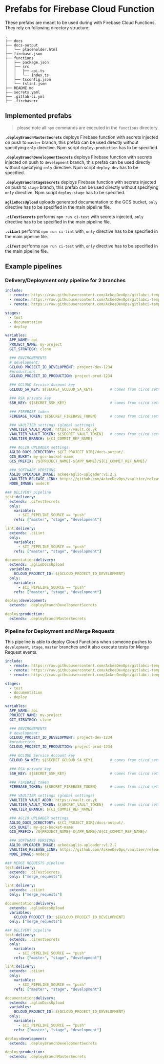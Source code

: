 # Prefabs for Firebase Cloud Function

These prefabs are meant to be used during with 
Firebase Cloud Functions. They rely on following 
directory structure:

```
.
├── docs
├── docs-output
│   └── placeholder.html
├── firebase.json
├── functions
│   ├── package.json
│   ├── src
│   │   ├── api.ts
│   │   └── index.ts
│   ├── tsconfig.json
│   └── tslint.json
├── README.md
├── secrets.yaml
├── .gitlab-ci.yml
├── .firebaserc
```

## Implemented prefabs

> please note all `npm` commands are executed in the `functions` 
> directory. 

**`.deployBranchMasterSecrets`** deploys Firebase function with secrets injected on push to `master` branch, this prefab can be 
used directly without specifying `only` directive. Npm script 
`deploy-production` has to be specified.

**`.deployBranchDevelopmentSecrets`** deploys Firebase function with secrets injected on push to `development` branch, this prefab can be 
used directly without specifying `only` directive. Npm script 
`deploy-dev` has to be specified.

**`.deployBranchStageSecrets`** deploys Firebase function with secrets injected on push to `stage` branch, this prefab can be 
used directly without specifying `only` directive. Npm script 
`deploy-stage` has to be specified.

**`aglioDocsUpload`** uploads generated documentation to the 
GCS bucket, `only` directive has to be specified in the main 
pipeline file.

**`.ciTestSecrets`** performs `npm run ci-test` with secrets 
injected, `only` directive has to be specified in the main 
pipeline file.

**`.ciLint`** performs `npm run ci-lint` with, `only` 
directive has to be specified in the main pipeline file.

**`.ciTest`** performs `npm run ci-test` with, `only` 
directive has to be specified in the main pipeline file.

## Example pipelines

### Delivery/Deployment only pipeline for 2 branches

```yaml
include:
  - remote: https://raw.githubusercontent.com/AckeeDevOps/gitlabci-templates/6ad25c313020077cb01551a1fd68ab7596f78ced/templates/backend/nodejs/cloud_functions/deploy.yml
  - remote: https://raw.githubusercontent.com/AckeeDevOps/gitlabci-templates/6ad25c313020077cb01551a1fd68ab7596f78ced/templates/backend/nodejs/cloud_functions/documentation.yml
  - remote: https://raw.githubusercontent.com/AckeeDevOps/gitlabci-templates/6ad25c313020077cb01551a1fd68ab7596f78ced/templates/backend/nodejs/cloud_functions/test.yml

stages:
  - test
  - documentation
  - deploy

variables:
  APP_NAME: api
  PROJECT_NAME: my-project
  GIT_STRATEGY: clone

  ### ENVIRONEMENTS
  # development:
  GCLOUD_PROJECT_ID_DEVELOPMENT: project-dev-1234
  #production:
  GCLOUD_PROJECT_ID_PRODUCTION: project-prod-1234

  ### GCLOUD Service Account key
  GCLOUD_SA_KEY: ${SECRET_GCLOUD_SA_KEY}        # comes from ci/cd settings

  ### RSA private key
  SSH_KEY: ${SECRET_SSH_KEY}                    # comes from ci/cd settings

  ### FIREBASE token
  FIREBASE_TOKEN: ${SECRET_FIREBASE_TOKEN}      # comes from ci/cd settings

  ### VAULTIER settings (global settings)
  VAULTIER_VAULT_ADDR: https://vault.co.yk
  VAULTIER_VAULT_TOKEN: ${SECRET_VAULT_TOKEN}   # comes from ci/cd settings
  VAULTIER_BRANCH: ${CI_COMMIT_REF_NAME}

  ### AGLIO UPLOADER settings
  AGLIO_DOCS_DIRECTORY: ${CI_PROJECT_DIR}/docs-output/.
  GCS_BUKET: my-gcs-bucket-name
  GCS_PREFIX: /${PROJECT_NAME}-${APP_NAME}/${CI_COMMIT_REF_NAME}/

  ### SOFTWARE VERSIONS
  AGLIO_UPLOADER_IMAGE: ackee/aglio-uploader:v1.2.2
  VAULTIER_RELEASE_LINK: https://github.com/AckeeDevOps/vaultier/releases/download/v1.0.2/vaultier-v1.0.5
  NODE_IMAGE: node:8

### DELIVERY pipeline
test:delivery:
  extends: .ciTestSecrets
  only:
    variables:
      - $CI_PIPELINE_SOURCE == "push"
    refs: ["master", "stage", "development"]

lint:delivery:
  extends: .ciLint
  only:
    variables:
      - $CI_PIPELINE_SOURCE == "push"
    refs: ["master", "stage", "development"]

documentation:delivery:
  extends: .aglioDocsUpload
  variables:
    GCLOUD_PROJECT_ID: ${GCLOUD_PROJECT_ID_DEVELOPMENT}
  only:
    variables:
      - $CI_PIPELINE_SOURCE == "push"
    refs: ["master", "stage", "development"]

deploy:development:
  extends: .deployBranchDevelopmentSecrets

deploy:production:
  extends: .deployBranchMasterSecrets
```

### Pipeline for Deployment and Merge Requests

This pipeline is able to deploy Cloud Functions when someone 
pushes to `development`, `stage`, `master` branches and it 
also execute tests for Merge Request events. 

```yaml
include:
  - remote: https://raw.githubusercontent.com/AckeeDevOps/gitlabci-templates/6ad25c313020077cb01551a1fd68ab7596f78ced/templates/backend/nodejs/cloud_functions/deploy.yml
  - remote: https://raw.githubusercontent.com/AckeeDevOps/gitlabci-templates/6ad25c313020077cb01551a1fd68ab7596f78ced/templates/backend/nodejs/cloud_functions/documentation.yml
  - remote: https://raw.githubusercontent.com/AckeeDevOps/gitlabci-templates/6ad25c313020077cb01551a1fd68ab7596f78ced/templates/backend/nodejs/cloud_functions/test.yml

stages:
  - test
  - documentation
  - deploy

variables:
  APP_NAME: api
  PROJECT_NAME: my-project
  GIT_STRATEGY: clone

  ### ENVIRONEMENTS
  # development:
  GCLOUD_PROJECT_ID_DEVELOPMENT: project-dev-1234
  #production:
  GCLOUD_PROJECT_ID_PRODUCTION: project-prod-1234

  ### GCLOUD Service Account key
  GCLOUD_SA_KEY: ${SECRET_GCLOUD_SA_KEY}        # comes from ci/cd settings

  ### RSA private key
  SSH_KEY: ${SECRET_SSH_KEY}                    # comes from ci/cd settings

  ### FIREBASE token
  FIREBASE_TOKEN: ${SECRET_FIREBASE_TOKEN}      # comes from ci/cd settings

  ### VAULTIER settings (global settings)
  VAULTIER_VAULT_ADDR: https://vault.co.yk
  VAULTIER_VAULT_TOKEN: ${SECRET_VAULT_TOKEN}   # comes from ci/cd settings
  VAULTIER_BRANCH: ${CI_COMMIT_REF_NAME}

  ### AGLIO UPLOADER settings
  AGLIO_DOCS_DIRECTORY: ${CI_PROJECT_DIR}/docs-output/.
  GCS_BUKET: my-gcs-bucket-name
  GCS_PREFIX: /${PROJECT_NAME}-${APP_NAME}/${CI_COMMIT_REF_NAME}/

  ### SOFTWARE VERSIONS
  AGLIO_UPLOADER_IMAGE: ackee/aglio-uploader:v1.2.2
  VAULTIER_RELEASE_LINK: https://github.com/AckeeDevOps/vaultier/releases/download/v1.0.2/vaultier-v1.0.5
  NODE_IMAGE: node:8

### MERGE REQUESTS pipeline
test:delivery:
  extends: .ciTestSecrets
  only: ["merge_requests"]

lint:delivery:
  extends: .ciLint
  only: ["merge_requests"]

documentation:delivery:
  extends: .aglioDocsUpload
  variables:
    GCLOUD_PROJECT_ID: ${GCLOUD_PROJECT_ID_DEVELOPMENT}
  only: ["merge_requests"]

### DELIVERY pipeline
test:delivery:
  extends: .ciTestSecrets
  only:
    variables:
      - $CI_PIPELINE_SOURCE == "push"
    refs: ["master", "stage", "development"]

lint:delivery:
  extends: .ciLint
  only:
    variables:
      - $CI_PIPELINE_SOURCE == "push"
    refs: ["master", "stage", "development"]

documentation:delivery:
  extends: .aglioDocsUpload
  variables:
    GCLOUD_PROJECT_ID: ${GCLOUD_PROJECT_ID_DEVELOPMENT}
  only:
    variables:
      - $CI_PIPELINE_SOURCE == "push"
    refs: ["master", "stage", "development"]

deploy:development:
  extends: .deployBranchDevelopmentSecrets

deploy:production:
  extends: .deployBranchMasterSecrets
```

